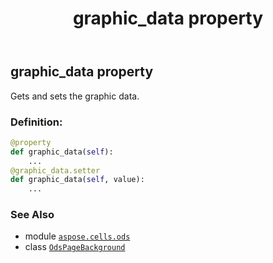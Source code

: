 ﻿---
title: graphic_data property
second_title: Aspose.Cells for Python via .NET API References
description: 
type: docs
weight: 40
url: /aspose.cells.ods/odspagebackground/graphic_data/
is_root: false
---

## graphic_data property


Gets and sets the graphic data.
### Definition:
```python
@property
def graphic_data(self):
    ...
@graphic_data.setter
def graphic_data(self, value):
    ...
```

### See Also
* module [`aspose.cells.ods`](../../)
* class [`OdsPageBackground`](/cells/python-net/aspose.cells.ods/odspagebackground)
